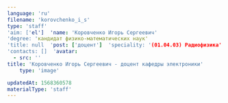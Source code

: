```yaml
---
language: 'ru'
filename: 'korovchenko_i_s'
type: 'staff'
'aim: ['el']  'name: 'Коровченко Игорь Сергеевич'
'degree: 'кандидат физико-математических наук'
'title: null  'post: ['доцент']  'speciality: '(01.04.03) Радиофизика'
'contacts: []  'avatar:
  - src: ''
title: 'Коровченко Игорь Сергеевич - доцент кафедры электроники'
    type: 'image'

updatedAt: 1568360578
materialType: 'staff'
---
```


